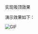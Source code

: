 实现吸顶效果

演示效果如下：

![GIF](https://user-images.githubusercontent.com/26439413/120878363-7d4cb700-c5ee-11eb-8aba-1b7928c76db1.gif)


